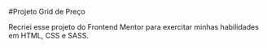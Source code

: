 #Projeto Grid de Preço

Recriei esse projeto do Frontend Mentor para exercitar minhas habilidades em HTML, CSS e SASS.
